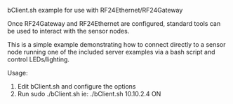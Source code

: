 bClient.sh example for use with RF24Ethernet/RF24Gateway

Once RF24Gateway and RF24Ethernet are configured, standard tools can be used to interact with
the sensor nodes.

This is a simple example demonstrating how to connect directly to a sensor node running one of the 
included server examples via a bash script and control LEDs/lighting.

Usage:
1. Edit bClient.sh and configure the options
2. Run sudo ./bClient.sh <IP OF NODE> <ON or OFF>  ie: ./bClient.sh 10.10.2.4 ON

